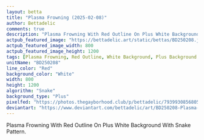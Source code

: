 ```yaml
---
layout: betta
title: "Plasma Frowning (2025-02-08)"
author: Bettadelic
comments: true
description: "Plasma Frowning With Red Outline On Plus White Background With Snake Pattern."
actpub_featured_image: "https://bettadelic.art/static/bettas/BD250208.jpg"
actpub_featured_image_width: 800
actpub_featured_image_height: 1200
tags: [Plasma Frowning, Red Outline, White Background, Plus Background Pattern, Snake Pattern, February 2025]
unitName: "BD250208"
line_color: "Red"
background_color: "White"
width: 800
height: 1200
algorithm: "Snake"
background_type: "Plus"
pixelfed: "https://photos.thegayborhood.club/p/bettadelic/793993085680506198"
deviantart: "https://www.deviantart.com/bettadelic/art/BD250208-Plasma-Frowning-2025-02-08-1157246985"
---
```


Plasma Frowning With Red Outline On Plus White Background With Snake Pattern.

